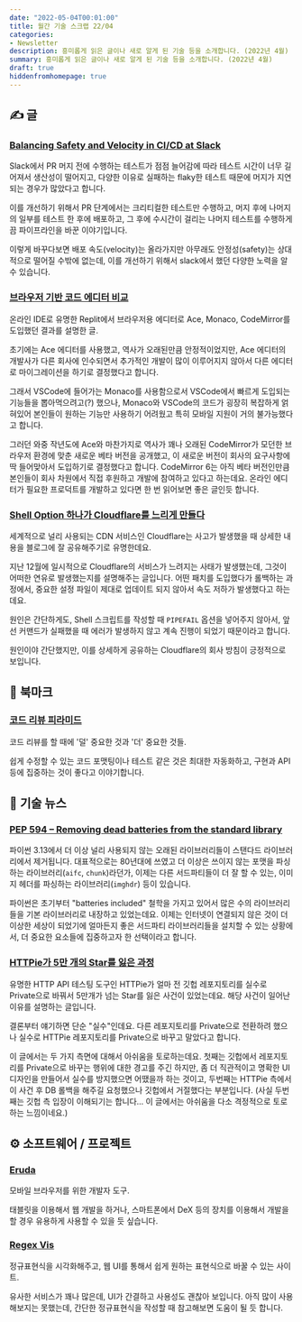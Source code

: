 ```yaml
---
date: "2022-05-04T00:01:00"
title: 월간 기술 스크랩 22/04
categories:
- Newsletter
description: 흥미롭게 읽은 글이나 새로 알게 된 기술 등을 소개합니다. (2022년 4월)
summary: 흥미롭게 읽은 글이나 새로 알게 된 기술 등을 소개합니다. (2022년 4월)
draft: true
hiddenfromhomepage: true
---
```


## ✍️ 글

### [Balancing Safety and Velocity in CI/CD at Slack](https://slack.engineering/balancing-safety-and-velocity-in-ci-cd-at-slack/)

Slack에서 PR 머지 전에 수행하는 테스트가 점점 늘어감에 따라 테스트 시간이 너무 길어져서 생산성이 떨어지고,
다양한 이유로 실패하는 flaky한 테스트 때문에 머지가 지연되는 경우가 많았다고 합니다.

이를 개선하기 위해서 PR 단계에서는 크리티컬한 테스트만 수행하고, 머지 후에 나머지의 일부를 테스트 한 후에 배포하고,
그 후에 수시간이 걸리는 나머지 테스트를 수행하게끔 파이프라인을 바꾼 이야기입니다.

이렇게 바꾸다보면 배포 속도(velocity)는 올라가지만 아무래도 안정성(safety)는 상대적으로 떨어질 수밖에 없는데,
이를 개선하기 위해서 slack에서 했던 다양한 노력을 알 수 있습니다.

### [브라우저 기반 코드 에디터 비교](https://blog.replit.com/code-editors)

온라인 IDE로 유명한 Replit에서 브라우저용 에디터로 Ace, Monaco, CodeMirror를 도입했던 결과를 설명한 글.

초기에는 Ace 에디터를 사용했고, 역사가 오래된만큼 안정적이었지만, Ace 에디터의 개발사가 다른 회사에 인수되면서
추가적인 개발이 많이 이루어지지 않아서 다른 에디터로 마이그레이션을 하기로 결정했다고 합니다.

그래서 VSCode에 들어가는 Monaco를 사용함으로서 VSCode에서 빠르게 도입되는 기능들을 뽑아먹으려고(?) 했으나,
Monaco와 VSCode의 코드가 굉장히 복잡하게 얽혀있어 본인들이 원하는 기능만 사용하기 어려웠고 특히 모바일 지원이 거의 불가능했다고 합니다.

그러던 와중 작년도에 Ace와 마찬가지로 역사가 꽤나 오래된 CodeMirror가 모던한 브라우저 환경에 맞춘 새로운 베타 버전을 공개했고,
이 새로운 버전이 회사의 요구사항에 딱 들어맞아서 도입하기로 결정했다고 합니다.
CodeMirror 6는 아직 베타 버전인만큼 본인들이 회사 차원에서 직접 후원하고 개발에 참여하고 있다고 하는데요.
온라인 에디터가 필요한 프로덕트를 개발하고 있다면 한 번 읽어보면 좋은 글인듯 합니다.

### [Shell Option 하나가 Cloudflare를 느리게 만들다](https://blog.cloudflare.com/pipefail-how-a-missing-shell-option-slowed-cloudflare-down/) 

세계적으로 널리 사용되는 CDN 서비스인 Cloudflare는 사고가 발생했을 때 상세한 내용을 블로그에 잘 공유해주기로 유명한데요.

지난 12월에 일시적으로 Cloudflare의 서비스가 느려지는 사태가 발생했는데, 그것이 어떠한 연유로 발생했는지를 설명해주는 글입니다.
어떤 패치를 도입했다가 롤백하는 과정에서, 중요한 설정 파일이 제대로 업데이트 되지 않아서 속도 저하가 발생했다고 하는데요.

원인은 간단하게도, Shell 스크립트를 작성할 때 `PIPEFAIL` 옵션을 넣어주지 않아서, 앞선 커맨드가 실패했을 때
에러가 발생하지 않고 계속 진행이 되었기 때문이라고 합니다.

원인이야 간단했지만, 이를 상세하게 공유하는 Cloudflare의 회사 방침이 긍정적으로 보입니다.


## 📌 북마크

### [코드 리뷰 피라미드](https://jiyeonseo.github.io/2022/04/03/the-code-review-pyramid/)

코드 리뷰를 할 때에 '덜' 중요한 것과 '더' 중요한 것들.

쉽게 수정할 수 있는 코드 포맷팅이나 테스트 같은 것은 최대한 자동화하고, 구현과 API 등에 집중하는 것이
좋다고 이야기합니다.

## 📰 기술 뉴스

### [PEP 594 – Removing dead batteries from the standard library](https://peps.python.org/pep-0594/)

파이썬 3.13에서 더 이상 널리 사용되지 않는 오래된 라이브러리들이 스탠다드 라이브러리에서 제거됩니다.
대표적으로는 80년대에 쓰였고 더 이상은 쓰이지 않는 포맷을 파싱하는 라이브러리(`aifc`, `chunk`)라던가,
이제는 다른 서드파티들이 더 잘 할 수 있는, 이미지 헤더를 파싱하는 라이브러리(`imghdr`) 등이 있습니다.

파이썬은 초기부터 "batteries included" 철학을 가지고 있어서 많은 수의 라이브러리들을 기본 라이브러리로 내장하고 있었는데요.
이제는 인터넷이 연결되지 않은 것이 더 이상한 세상이 되었기에 얼마든지 좋은 서드파티 라이브러리들을 설치할 수 있는 상황에서,
더 중요한 요소들에 집중하고자 한 선택이라고 합니다.

### [HTTPie가 5만 개의 Star를 잃은 과정](https://httpie.io/blog/stardust)

유명한 HTTP API 테스팅 도구인 HTTPie가 얼마 전 깃헙 레포지토리를 실수로 Private으로 바꿔서 5만개가 넘는 Star를 잃은 사건이 있었는데요.
해당 사건이 일어난 이유를 설명하는 글입니다.

결론부터 얘기하면 단순 "실수"인데요. 다른 레포지토리를 Private으로 전환하려 했으나 실수로 HTTPie 레포지토리를 Private으로 바꾸고 말았다고 합니다.

이 글에서는 두 가지 측면에 대해서 아쉬움을 토로하는데요.
첫째는 깃헙에서 레포지토리를 Private으로 바꾸는 행위에 대한 경고를 주긴 하지만,
좀 더 직관적이고 명확한 UI 디자인을 만들어서 실수를 방지했으면 어땠을까 하는 것이고,
두번째는 HTTPie 측에서 이 사건 후 DB 롤백을 해주길 요청했으나 깃헙에서 거절했다는 부분입니다.
(사실 두번째는 깃헙 측 입장이 이해되기는 합니다... 이 글에서는 아쉬움을 다소 격정적으로 토로하는 느낌이네요.)

## ⚙️ 소프트웨어 / 프로젝트

### [Eruda](https://github.com/liriliri/eruda)

모바일 브라우저를 위한 개발자 도구.

태블릿을 이용해서 웹 개발을 하거나, 스마트폰에서 DeX 등의 장치를 이용해서 개발을 할 경우 유용하게 사용할 수 있을 듯 싶습니다.

### [Regex Vis](https://regex-vis.com/)

정규표현식을 시각화해주고, 웹 UI를 통해서 쉽게 원하는 표현식으로 바꿀 수 있는 사이트.

유사한 서비스가 꽤나 많은데, UI가 간결하고 사용성도 괜찮아 보입니다.
아직 많이 사용해보지는 못했는데, 간단한 정규표현식을 작성할 때 참고해보면 도움이 될 듯 합니다.

<!-- ## 📙 책 / 강의 / 영상 -->
